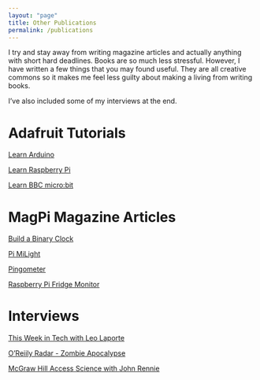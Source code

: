 ```yaml
---
layout: "page"
title: Other Publications
permalink: /publications
---
```


I try and stay away from writing magazine articles and actually anything with short hard deadlines. Books are so much less stressful. However, I have written a few things that you may found useful. They are all creative commons so it makes me feel less guilty about making a living from writing books.

I’ve also included some of my interviews at the end.

# Adafruit Tutorials

[Learn Arduino](https://learn.adafruit.com/series/learn-arduino)

[Learn Raspberry Pi](https://learn.adafruit.com/category/learn-raspberry-pi)

[Learn BBC micro:bit](https://learn.adafruit.com/micro-bit-lesson-1-using-the-built-in-sensors)


# MagPi Magazine Articles

[Build a Binary Clock](https://lb.raspberrypi.org/magpi/binary-clock/)

[Pi MiLight](https://www.raspberrypi.org/magpi/pi-mi-light/)

[Pingometer](https://www.raspberrypi.org/magpi/pingometer/)

[Raspberry Pi Fridge Monitor](https://www.raspberrypi.org/magpi/raspberry-pi-fridge-monitor/)


# Interviews

[This Week in Tech with Leo Laporte](https://twit.tv/shows/triangulation/episodes/230)

[O’Reiily Radar - Zombie Apocalypse](https://www.oreilly.com/content/using-your-maker-skills-to-survive-a-zombie-apocalypse/)

[McGraw Hill Access Science with John Rennie](http://mcgrawhillprofessionalblog.com/inspire-stem-students-with-project-based-learning-1acs/)

